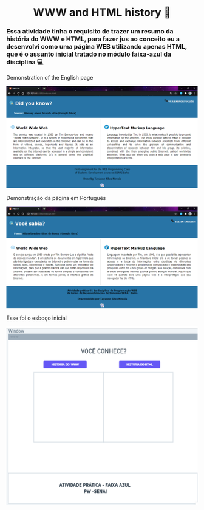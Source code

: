 # <div align="center"> WWW and HTML history :speech_balloon: </div>

### Essa atividade tinha o requisito de trazer um resumo da história do WWW e HTML, para fazer jus ao conceito eu a desenvolvi como uma página WEB utilizando apenas HTML, que é o assunto inicial tratado no módulo faixa-azul da disciplina :computer:

Demonstration of the English page 

<img src="https://github.com/tayhsn/www_html/blob/main/img/demo-en.png" />

Demonstração da página em Português

<img src="https://github.com/tayhsn/www_html/blob/main/img/demo-pt.png" />

Esse foi o esboço inicial

<img src="https://github.com/tayhsn/www_html/blob/main/img/z_esboco.png" />
